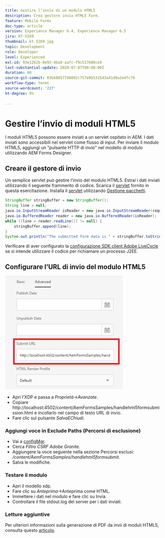 ```yaml
---
title: Gestire l’invio di un modulo HTML5
description: Crea gestore invio HTML5 Form.
feature: Mobile Forms
doc-type: article
version: Experience Manager 6.4, Experience Manager 6.5
jira: KT-5269
thumbnail: kt-5269.jpg
topic: Development
role: Developer
level: Experienced
exl-id: 93e1262b-0e93-4ba8-aafc-f9c517688ce9
last-substantial-update: 2020-07-07T00:00:00Z
duration: 66
source-git-commit: 03b68057748892c757e0b5315d3a41d0a2e4fc79
workflow-type: tm+mt
source-wordcount: '227'
ht-degree: 0%

---
```



# Gestire l’invio di moduli HTML5

I moduli HTML5 possono essere inviati a un servlet ospitato in AEM. I dati inviati sono accessibili nel servlet come flusso di input. Per inviare il modulo HTML5, aggiungi un &quot;pulsante HTTP di invio&quot; nel modello di modulo utilizzando AEM Forms Designer.

## Creare il gestore di invio

Un semplice servlet può gestire l’invio del modulo HTML5. Estrai i dati inviati utilizzando il seguente frammento di codice. Scarica il [servlet](assets/html5-submit-handler.zip) fornito in questa esercitazione. Installa il [servlet](assets/html5-submit-handler.zip) utilizzando [Gestione pacchetti](http://localhost:4502/crx/packmgr/index.jsp).

```java
StringBuffer stringBuffer = new StringBuffer();
String line = null;
java.io.InputStreamReader isReader = new java.io.InputStreamReader(request.getInputStream(), "UTF-8");
java.io.BufferedReader reader = new java.io.BufferedReader(isReader);
while ((line = reader.readLine()) != null) {
    stringBuffer.append(line);
}
System.out.println("The submitted form data is " + stringBuffer.toString());
```

Verificare di aver configurato la [configurazione SDK client Adobe LiveCycle](https://helpx.adobe.com/aem-forms/6/submit-form-data-livecycle-process.html) se si intende utilizzare il codice per richiamare un processo J2EE.

## Configurare l’URL di invio del modulo HTML5

![Invia URL](assets/submit-url.PNG)

- Apri l&#39;XDP e passa a _Proprietà_->_Avanzate_.
- Copiare http://localhost:4502/content/AemFormsSamples/handlehml5formsubmission.html e incollarlo nel campo di testo URL di invio.
- Fare clic sul pulsante _SalvaEChiudi_.

### Aggiungi voce in Exclude Paths (Percorsi di esclusione)

- Vai a [configMgr](http://localhost:4502/system/console/configMgr).
- Cerca _Filtro CSRF Adobe Granite_.
- Aggiungere la voce seguente nella sezione Percorsi esclusi: _/content/AemFormsSamples/handlehml5formsubmit_.
- Salva le modifiche.

### Testare il modulo

- Apri il modello xdp.
- Fare clic su _Anteprima_->Anteprima come HTML.
- Immettere i dati nel modulo e fare clic su Invia.
- Controllare il file stdout.log del server per i dati inviati.

### Letture aggiuntive

Per ulteriori informazioni sulla generazione di PDF da invii di moduli HTML5, consulta questo [articolo](https://experienceleague.adobe.com/docs/experience-manager-learn/forms/document-services/generate-pdf-from-mobile-form-submission-article.html).

